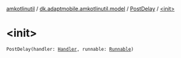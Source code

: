 [amkotlinutil](../../index.md) / [dk.adaptmobile.amkotlinutil.model](../index.md) / [PostDelay](index.md) / [&lt;init&gt;](-init-.md)

# &lt;init&gt;

`PostDelay(handler: `[`Handler`](https://developer.android.com/reference/android/os/Handler.html)`, runnable: `[`Runnable`](https://developer.android.com/reference/java/lang/Runnable.html)`)`
